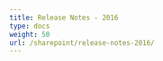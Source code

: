 ```yaml
---
title: Release Notes - 2016
type: docs
weight: 50
url: /sharepoint/release-notes-2016/
---
```



